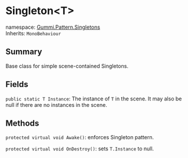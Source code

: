 # Singleton\<T\>

namespace: [Gummi.Pattern.Singletons](./Singletons.md)  
Inherits: `MonoBehaviour`

## Summary

Base class for simple scene-contained Singletons.

## Fields

`public static T Instance`: The instance of `T` in the scene. It may also be null if there are no instances in the scene.

## Methods

`protected virtual void Awake()`: enforces Singleton pattern.

`protected virtual void OnDestroy()`: sets `T.Instance` to null.
